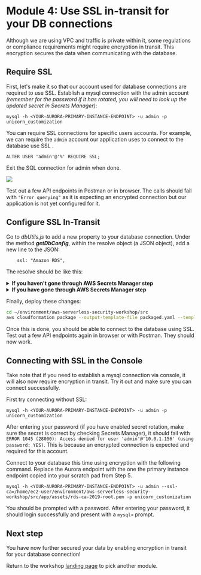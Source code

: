 # Module 4: Use SSL in-transit for your DB connections

Although we are using VPC and traffic is private within it, some regulations or compliance requirements might require encryption in transit. This encryption secures the data when communicating with the database. 

## Require SSL 

First, let's make it so that our account used for database connections are required to use SSL. Establish a mysql connection with the admin account *(remember for the password if it has rotated, you will need to look up the updated secret in Secrets Manager)*:

```mysql -h <YOUR-AURORA-PRIMARY-INSTANCE-ENDPOINT> -u admin -p unicorn_customization```

You can require SSL connections for specific users accounts\. For example, we can require the `admin` account our application uses to connect to the database use SSL \.


```
ALTER USER 'admin'@'%' REQUIRE SSL;  
```


Exit the SQL connection for admin when done.

![](images/require_ssl.png)

Test out a few API endpoints in Postman or in browser. The calls should fail with `"Error querying"` as it is expecting an encrypted connection but our application is not yet configured for it. 

## Configure SSL In-Transit

Go to *dbUtils.js* to add a new property to your database connection. Under the method ***getDbConfig***, within the resolve object (a JSON object), add a new line to the JSON:

```
    ssl: "Amazon RDS",

```
The resolve should be like this:

<details>
<summary><strong>If you haven't gone through AWS Secrets Manager step</strong></summary><p>

```javascript
			resolve({
			    ssl: "Amazon RDS",
			    host: host,
			    user: "admin",
			    password: "Corp123!",
			    database: "unicorn_customization",
			    multipleStatements: true
			});
```
</details>

<details>
<summary><strong>If you have gone through AWS Secrets Manager step</strong></summary><p>

```javascript
            client.getSecretValue({SecretId: secretName}, function (err, data) {
                if (err) {
                    console.error(err);
                    if (err.code === 'ResourceNotFoundException')
                        reject("The requested secret " + secretName + " was not found");
                    else if (err.code === 'InvalidRequestException')
                        reject("The request was invalid due to: " + err.message);
                    else if (err.code === 'InvalidParameterException')
                        reject("The request had invalid params: " + err.message);
                    else
                        reject(err.message);
                }
                else {
                    if (data.SecretString !== "") {
                        secret = data.SecretString;
                        resolve({
                            ssl: "Amazon RDS",
                            host: JSON.parse(secret).host,
                            user: JSON.parse(secret).username,
                            password: JSON.parse(secret).password,
                            database: "unicorn_customization",
                            multipleStatements: true
                        });
                    } else {
                        reject("Cannot parse DB credentials from secrets manager.");
                    }
                }
            });
```
</details>

Finally, deploy these changes:

```bash
cd ~/environment/aws-serverless-security-workshop/src
aws cloudformation package --output-template-file packaged.yaml --template-file template.yaml --s3-bucket $BUCKET --s3-prefix securityworkshop --region $REGION &&  aws cloudformation deploy --template-file packaged.yaml --stack-name $STUDENT-CustomizeUnicorns --region $REGION --capabilities CAPABILITY_IAM --parameter-overrides InitResourceStack=$STUDENT
```

Once this is done, you should be able to connect to the database using SSL. Test out a few API endpoints again in browser or with Postman. They should now work.

## Connecting with SSL in the Console

Take note that if you need to establish a mysql connection via console, it will also now require encryption in transit.
Try it out and make sure you can connect successfully.

First try connecting without SSL:

```mysql -h <YOUR-AURORA-PRIMARY-INSTANCE-ENDPOINT> -u admin -p unicorn_customization```

	
After entering your password (if you have enabled secret rotation, make sure the secret is correct by checking Secrets Manager), it should fail with `ERROR 1045 (28000): Access denied for user 'admin'@'10.0.1.156' (using password: YES)`\. This is because an encrypted connection is expected and required for this account.


Connect to your database this time using encryption with the following command. Replace the Aurora endpoint with the one the primary instance endpoint copied into your scratch pad from Step 5.

```mysql -h <YOUR-AURORA-PRIMARY-INSTANCE-ENDPOINT> -u admin --ssl-ca=/home/ec2-user/environment/aws-serverless-security-workshop/src/app/assets/rds-ca-2019-root.pem -p unicorn_customization```

You should be prompted with a password. After entering your password, it should login successfully and present with a `mysql>` prompt.

## Next step 
You have now further secured your data by enabling encryption in transit for your database connection! 

Return to the workshop [landing page](../../README.md) to pick another module.
